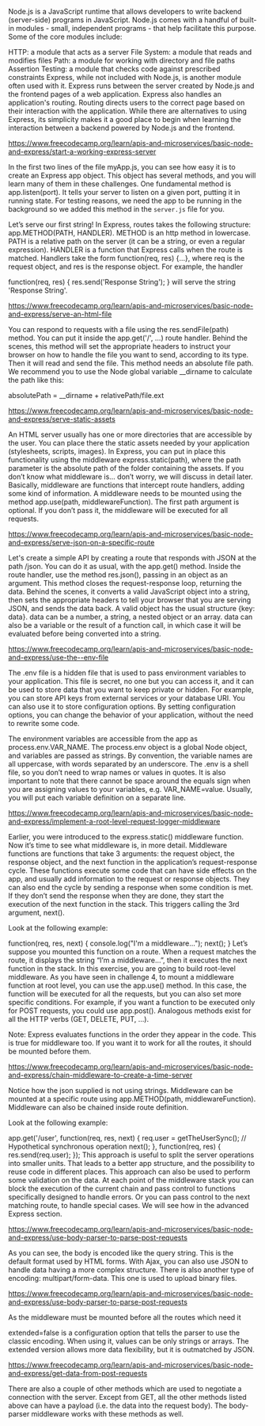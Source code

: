 Node.js is a JavaScript runtime that allows developers to write backend (server-side) programs in JavaScript. Node.js comes with a handful of built-in modules - small, independent programs - that help facilitate this purpose. Some of the core modules include:

HTTP: a module that acts as a server
File System: a module that reads and modifies files
Path: a module for working with directory and file paths
Assertion Testing: a module that checks code against prescribed constraints
Express, while not included with Node.js, is another module often used with it. Express runs between the server created by Node.js and the frontend pages of a web application. Express also handles an application's routing. Routing directs users to the correct page based on their interaction with the application. While there are alternatives to using Express, its simplicity makes it a good place to begin when learning the interaction between a backend powered by Node.js and the frontend.

https://www.freecodecamp.org/learn/apis-and-microservices/basic-node-and-express/start-a-working-express-server

In the first two lines of the file myApp.js, you can see how easy it is to create an Express app object. This object has several methods, and you will learn many of them in these challenges. One fundamental method is app.listen(port). It tells your server to listen on a given port, putting it in running state. For testing reasons, we need the app to be running in the background so we added this method in the `server.js` file for you.

Let’s serve our first string! In Express, routes takes the following structure: app.METHOD(PATH, HANDLER). METHOD is an http method in lowercase. PATH is a relative path on the server (it can be a string, or even a regular expression). HANDLER is a function that Express calls when the route is matched. Handlers take the form function(req, res) {...}, where req is the request object, and res is the response object. For example, the handler

function(req, res) {
  res.send('Response String');
}
will serve the string 'Response String'.

https://www.freecodecamp.org/learn/apis-and-microservices/basic-node-and-express/serve-an-html-file

You can respond to requests with a file using the res.sendFile(path) method. You can put it inside the app.get('/', ...) route handler. Behind the scenes, this method will set the appropriate headers to instruct your browser on how to handle the file you want to send, according to its type. Then it will read and send the file. This method needs an absolute file path. We recommend you to use the Node global variable __dirname to calculate the path like this:

absolutePath = __dirname + relativePath/file.ext

https://www.freecodecamp.org/learn/apis-and-microservices/basic-node-and-express/serve-static-assets

An HTML server usually has one or more directories that are accessible by the user. You can place there the static assets needed by your application (stylesheets, scripts, images). In Express, you can put in place this functionality using the middleware express.static(path), where the path parameter is the absolute path of the folder containing the assets. If you don’t know what middleware is... don’t worry, we will discuss in detail later. Basically, middleware are functions that intercept route handlers, adding some kind of information. A middleware needs to be mounted using the method app.use(path, middlewareFunction). The first path argument is optional. If you don’t pass it, the middleware will be executed for all requests.

https://www.freecodecamp.org/learn/apis-and-microservices/basic-node-and-express/serve-json-on-a-specific-route

Let's create a simple API by creating a route that responds with JSON at the path /json. You can do it as usual, with the app.get() method. Inside the route handler, use the method res.json(), passing in an object as an argument. This method closes the request-response loop, returning the data. Behind the scenes, it converts a valid JavaScript object into a string, then sets the appropriate headers to tell your browser that you are serving JSON, and sends the data back. A valid object has the usual structure {key: data}. data can be a number, a string, a nested object or an array. data can also be a variable or the result of a function call, in which case it will be evaluated before being converted into a string.

https://www.freecodecamp.org/learn/apis-and-microservices/basic-node-and-express/use-the--env-file

The .env file is a hidden file that is used to pass environment variables to your application. This file is secret, no one but you can access it, and it can be used to store data that you want to keep private or hidden. For example, you can store API keys from external services or your database URI. You can also use it to store configuration options. By setting configuration options, you can change the behavior of your application, without the need to rewrite some code.

The environment variables are accessible from the app as process.env.VAR_NAME. The process.env object is a global Node object, and variables are passed as strings. By convention, the variable names are all uppercase, with words separated by an underscore. The .env is a shell file, so you don’t need to wrap names or values in quotes. It is also important to note that there cannot be space around the equals sign when you are assigning values to your variables, e.g. VAR_NAME=value. Usually, you will put each variable definition on a separate line.

https://www.freecodecamp.org/learn/apis-and-microservices/basic-node-and-express/implement-a-root-level-request-logger-middleware

Earlier, you were introduced to the express.static() middleware function. Now it’s time to see what middleware is, in more detail. Middleware functions are functions that take 3 arguments: the request object, the response object, and the next function in the application’s request-response cycle. These functions execute some code that can have side effects on the app, and usually add information to the request or response objects. They can also end the cycle by sending a response when some condition is met. If they don’t send the response when they are done, they start the execution of the next function in the stack. This triggers calling the 3rd argument, next().

Look at the following example:

function(req, res, next) {
  console.log("I'm a middleware...");
  next();
}
Let’s suppose you mounted this function on a route. When a request matches the route, it displays the string “I’m a middleware…”, then it executes the next function in the stack. In this exercise, you are going to build root-level middleware. As you have seen in challenge 4, to mount a middleware function at root level, you can use the app.use(<mware-function>) method. In this case, the function will be executed for all the requests, but you can also set more specific conditions. For example, if you want a function to be executed only for POST requests, you could use app.post(<mware-function>). Analogous methods exist for all the HTTP verbs (GET, DELETE, PUT, …).

Note: Express evaluates functions in the order they appear in the code. This is true for middleware too. If you want it to work for all the routes, it should be mounted before them.

https://www.freecodecamp.org/learn/apis-and-microservices/basic-node-and-express/chain-middleware-to-create-a-time-server

Notice how the json supplied is not using strings.
Middleware can be mounted at a specific route using app.METHOD(path, middlewareFunction). Middleware can also be chained inside route definition.

Look at the following example:

app.get('/user', function(req, res, next) {
  req.user = getTheUserSync();  // Hypothetical synchronous operation
  next();
}, function(req, res) {
  res.send(req.user);
});
This approach is useful to split the server operations into smaller units. That leads to a better app structure, and the possibility to reuse code in different places. This approach can also be used to perform some validation on the data. At each point of the middleware stack you can block the execution of the current chain and pass control to functions specifically designed to handle errors. Or you can pass control to the next matching route, to handle special cases. We will see how in the advanced Express section.

https://www.freecodecamp.org/learn/apis-and-microservices/basic-node-and-express/use-body-parser-to-parse-post-requests

As you can see, the body is encoded like the query string. This is the default format used by HTML forms. With Ajax, you can also use JSON to handle data having a more complex structure. There is also another type of encoding: multipart/form-data. This one is used to upload binary files.

https://www.freecodecamp.org/learn/apis-and-microservices/basic-node-and-express/use-body-parser-to-parse-post-requests

As the middleware must be mounted before all the routes which need it

extended=false is a configuration option that tells the parser to use the classic encoding. When using it, values can be only strings or arrays. The extended version allows more data flexibility, but it is outmatched by JSON.

https://www.freecodecamp.org/learn/apis-and-microservices/basic-node-and-express/get-data-from-post-requests

There are also a couple of other methods which are used to negotiate a connection with the server. Except from GET, all the other methods listed above can have a payload (i.e. the data into the request body). The body-parser middleware works with these methods as well.